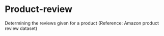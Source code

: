 # Product-review
Determining the reviews given for a product (Reference: Amazon product review dataset)

